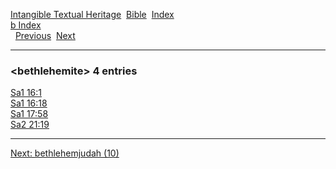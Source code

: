 [Intangible Textual Heritage](../../index)  [Bible](../index) 
[Index](index)   
[b Index](_b_)  
  [Previous](c01372)  [Next](c01374) 

------------------------------------------------------------------------

### &lt;bethlehemite&gt; 4 entries

[Sa1 16:1](../kjv/sa1016.htm#001)  
[Sa1 16:18](../kjv/sa1016.htm#018)  
[Sa1 17:58](../kjv/sa1017.htm#058)  
[Sa2 21:19](../kjv/sa2021.htm#019)  

------------------------------------------------------------------------

[Next: bethlehemjudah (10)](c01374)
